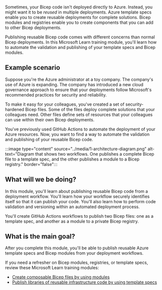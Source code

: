 Sometimes, your Bicep code isn't deployed directly to Azure. Instead, you might want it to be _reused_ in multiple deployments. Azure template specs enable you to create reusable deployments for complete solutions. Bicep modules and registries enable you to create components that you can add to other Bicep deployments.

Publishing reusable Bicep code comes with different concerns than normal Bicep deployments. In this Microsoft Learn training module, you'll learn how to automate the validation and publishing of your template specs and Bicep modules.

## Example scenario

Suppose you're the Azure administrator at a toy company. The company's use of Azure is expanding. The company has introduced a new cloud governance approach to ensure that your deployments follow Microsoft's recommended practices for security and reliability.

To make it easy for your colleagues, you've created a set of security-hardened Bicep files. Some of the files deploy complete solutions that your colleagues need. Other files define sets of resources that your colleagues can use within their own Bicep deployments.

You've previously used GitHub Actions to automate the deployment of your Azure resources. Now, you want to find a way to automate the validation and publishing of your reusable Bicep code.

:::image type="content" source="../media/1-architecture-diagram.png" alt-text="Diagram that shows two workflows. One publishes a complete Bicep file to a template spec, and the other publishes a module to a Bicep registry." border="false":::

## What will we be doing?

In this module, you'll learn about publishing reusable Bicep code from a deployment workflow. You'll learn how your workflow securely identifies itself so that it can publish your code. You'll also learn how to perform code validation and versioning within an automated deployment process.

You'll create GitHub Actions workflows to publish two Bicep files: one as a template spec, and another as a module to a private Bicep registry.

## What is the main goal?

After you complete this module, you'll be able to publish reusable Azure template specs and Bicep modules from your deployment workflows.

If you need a refresher on Bicep modules, registries, or template specs, review these Microsoft Learn training modules:

- [Create composable Bicep files by using modules](xref:learn.azure.create-composable-bicep-files-using-modules)
- [Publish libraries of reusable infrastructure code by using template specs](xref:learn.azure.arm-template-specs)
